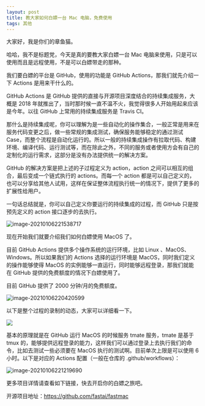 ```yaml
---
layout: post
title: 教大家如何白嫖一台 Mac 电脑，免费使用
tags: 其他
---
```


大家好，我是你们的章鱼猫。

哈哈，我不是标题党，今天是真的要教大家白嫖一台 Mac 电脑来使用，只是可以使用而且是远程使用，不是可以白嫖带走的那种。

我们要白嫖的平台是 GitHub，使用的功能是 GitHub Actions，那我们就先介绍一下 Actions 是用来干什么的。

GitHub Actions 是 GitHub 提供的直接与开源项目深度结合的持续集成服务，大概是 2018 年就推出了，当时那时候一直不温不火，我觉得很多人开始用起来应该是今年。以往 GitHub 上常用的持续集成服务是 Travis CI。

那什么是持续集成呢，你可以理解为是一些自动化的操作集合，一般正常是用来在服务代码变更之后，做一些常规的集成测试，确保服务能够稳定的通过测试 Case，而整个流程是自动化运行的。所以一般的持续集成操作有拉取代码、构建环境、编译代码、运行测试等，而在除此之外，不同的服务或者使用方会有自己的定制化的运行需求，这部分是没有办法提供统一的解决方案。

GitHub 的解决方案是把上述的子过程定义为 action，action 之间可以相互的组合，最后变成一个链式执行的 actions。而每一个 action 都是可以自己定义的，也可以分享给其他人试用，这样在保证整体流程执行统一的情况下，提供了更多的扩展性给用户。

一句话总结就是，你可以自己定义你要运行的持续集成的过程，而 GitHub 只是按预先定义的 action 接口逐步的去执行。

![image-20210106221538717](https://7465-test-3c9b5e-books-1301492295.tcb.qcloud.la/images/compress_image-20210106221538717.png)

现在开始我们就要介绍我们如何白嫖使用 MacOS 了。

目前 GitHub Actions 提供多个操作系统的运行环境，比如 Linux 、MacOS、Windows。所以如果我们的 Actions 选择的运行环境是 MacOS，同时我们定义的操作能够使得 MacOS 的实例能够一直运行，同时能够远程登录，那我们就能在 GitHub 提供的免费额度的情况下白嫖使用了。

目前 GitHub 提供了 2000 分钟/月的免费额度。

![image-20210106220420599](https://7465-test-3c9b5e-books-1301492295.tcb.qcloud.la/images/compress_image-20210106220420599.png)

以下是整个过程的录制的动态，大家可以详细看一下。

![](https://files.fast.ai/images/fastmac-optimize.gif)

基本的原理就是在 GitHub 运行 MacOS 的时候服务 tmate 服务，tmate 是基于 tmux 的，能够提供远程登录的能力，这样我们可以通过登录上去执行我们的命令，比如去测试一些必须要在 MacOS 执行的测试啊。目前单次上限是可以使用 6 小时。以下是对应的 Actions 配置（一般在仓库的 .github/workflows）：

![image-20210106221219690](https://7465-test-3c9b5e-books-1301492295.tcb.qcloud.la/images/compress_image-20210106221219690.png)

更多项目详情请查看如下链接，快去开启你的白嫖之旅吧。

开源项目地址：https://github.com/fastai/fastmac

